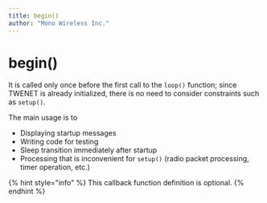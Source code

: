 ```yaml
---
title: begin()
author: "Mono Wireless Inc."
---
```


# begin()

It is called only once before the first call to the `loop()` function; since TWENET is already initialized, there is no need to consider constraints such as `setup()`.

The main usage is to

* Displaying startup messages
* Writing code for testing
* Sleep transition immediately after startup
* Processing that is inconvenient for `setup()` (radio packet processing, timer operation, etc.)

{% hint style="info" %}
This callback function definition is optional.
{% endhint %}


